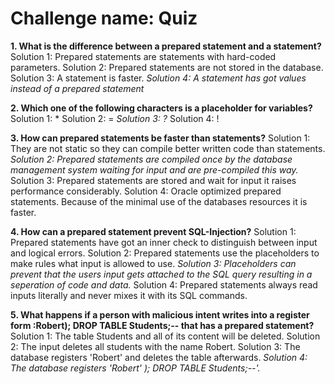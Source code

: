 # Challenge name: Quiz

**1. What is the difference between a prepared statement and a statement?**
Solution 1: Prepared statements are statements with hard-coded parameters.
Solution 2: Prepared statements are not stored in the database.
Solution 3: A statement is faster.
*Solution 4: A statement has got values instead of a prepared statement*

**2. Which one of the following characters is a placeholder for variables?**
Solution 1: *
Solution 2: =
*Solution 3: ?*
Solution 4: !

**3. How can prepared statements be faster than statements?**
Solution 1: They are not static so they can compile better written code than statements.
*Solution 2: Prepared statements are compiled once by the database management system waiting for input and are pre-compiled this way.*
Solution 3: Prepared statements are stored and wait for input it raises performance considerably.
Solution 4: Oracle optimized prepared statements. Because of the minimal use of the databases resources it is faster.

**4. How can a prepared statement prevent SQL-Injection?**
Solution 1: Prepared statements have got an inner check to distinguish between input and logical errors.
Solution 2: Prepared statements use the placeholders to make rules what input is allowed to use.
*Solution 3: Placeholders can prevent that the users input gets attached to the SQL query resulting in a seperation of code and data.*
Solution 4: Prepared statements always read inputs literally and never mixes it with its SQL commands.

**5. What happens if a person with malicious intent writes into a register form :Robert); DROP TABLE Students;-- that has a prepared statement?**
Solution 1: The table Students and all of its content will be deleted.
Solution 2: The input deletes all students with the name Robert.
Solution 3: The database registers 'Robert' and deletes the table afterwards.
*Solution 4: The database registers 'Robert' ); DROP TABLE Students;--'.*